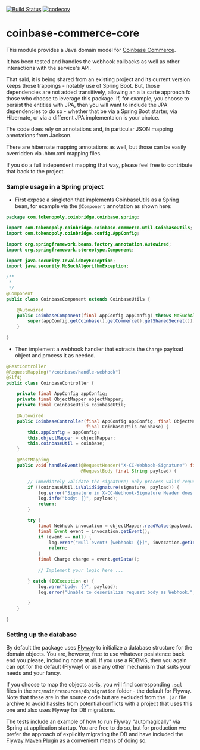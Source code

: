 [![Build Status](https://travis-ci.org/tokenopoly/coinbase-commerce-core-jpa.svg?branch=develop)](https://travis-ci.org/tokenopoly/coinbase-commerce-core-jpa)  [![codecov](https://codecov.io/gh/tokenopoly/coinbase-commerce-core-jpa/branch/develop/graph/badge.svg)](https://codecov.io/gh/tokenopoly/coinbase-commerce-core-jpa)


# coinbase-commerce-core

This module provides a Java domain model for
[Coinbase Commerce](https://commerce.coinbase.com/).

It has been tested and handles the webhook callbacks as well as other interactions with the service's API.

That said, it is being shared from an existing project and its current version keeps those trappings - notably use of Spring Boot.  But, those dependencies are not added transitively, allowing an a la carte approach fo those who choose to leverage this package.  If, for example, you choose to persist the entities with JPA, then you will want to include the JPA dependencies to do so - whether that be via a Spring Boot starter, via Hibernate, or via a different JPA implementaion is your choice. 

The code does rely on annotations and, in particular JSON mapping annotations from Jackson.

There are hibernate mapping annotations as well, but those can be easily overridden via .hbm.xml mapping files.

If you do a full independent mapping that way, please feel free to contribute that back to the project.

###  Sample usage in a Spring project

* First expose a singleton that implements CoinbaseUtils as a Spring bean, for example via the `@Component` annotation 
as shown here:

```java
package com.tokenopoly.coinbridge.coinbase.spring;

import com.tokenopoly.coinbridge.coinbase.commerce.util.CoinbaseUtils;
import com.tokenopoly.coinbridge.config.AppConfig;

import org.springframework.beans.factory.annotation.Autowired;
import org.springframework.stereotype.Component;

import java.security.InvalidKeyException;
import java.security.NoSuchAlgorithmException;

/**
 *
 */
@Component
public class CoinbaseComponent extends CoinbaseUtils {

    @Autowired
    public CoinbaseComponent(final AppConfig appConfig) throws NoSuchAlgorithmException, InvalidKeyException {
        super(appConfig.getCoinbase().getCommerce().getSharedSecret());
    }
    
}
```

* Then implement a webhook handler that extracts the `Charge` payload object and process it as needed.

```java
@RestController
@RequestMapping("/coinbase/handle-webhook")
@Slf4j
public class CoinbaseController {

    private final AppConfig appConfig;
    private final ObjectMapper objectMapper;
    private final CoinbaseUtils coinbaseUtil;

    @Autowired
    public CoinbaseController(final AppConfig appConfig, final ObjectMapper objectMapper,
                              final CoinbaseUtils coinbase) {
        this.appConfig = appConfig;
        this.objectMapper = objectMapper;
        this.coinbaseUtil = coinbase;
    }

    @PostMapping
    public void handleEvent(@RequestHeader("X-CC-Webhook-Signature") final String signature,
                            @RequestBody final String payload) {

        // Immediately validate the signature; only process valid requests.
        if (!coinbaseUtil.isValidSignature(signature, payload)) {
            log.error("Signature in X-CC-Webhook-Signature Header does not match computed signature of payload.");
            log.info("body: {}", payload);
            return;
        }

        try {
            final Webhook invocation = objectMapper.readValue(payload, Webhook.class);
            final Event event = invocation.getEvent();
            if (event == null) {
                log.error("Null event! [webhook: {}]", invocation.getId());
                return;
            }
            final Charge charge = event.getData();
            
            // Implement your logic here ...

        } catch (IOException e) {
            log.warn("body: {}", payload);
            log.error("Unable to deserialize request body as Webhook.", e);

        } 
    }

}

```

### Setting up the database

By default the package uses [Flyway](https://flywaydb.org/) to initialize a database structure for the domain objects.  You are, however, free to use whatever pesistence back end you please, including none at all.  If you use a RDBMS, then you again can opt for the default (Flyway) or use any other mechanism that suits your needs and your fancy.

If you choose to map the objects as-is, you will find corresponding `.sql` files in the `src/main/resources/db/migration` folder - the default for Flyway.  Note that these are in the source code but are excluded from the `.jar` file archive to avoid hassles from potential conflicts with a project that uses this one and also uses Flyway for DB migrations.

The tests include an example of how to run Flyway "automagically" via Spring at application startup.  You are free to do so, but for production we prefer the approach of explicitly migrating the DB and have included the [Flyway Maven Plugin](https://flywaydb.org/documentation/maven/) as a convenient means of doing so.

